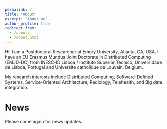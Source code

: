 ```yaml
---
permalink: /
title: "About"
excerpt: "About me"
author_profile: true
redirect_from: 
  - /about/
  - /about.html
---
```


Hi! I am a Postdoctoral Researcher at Emory University, Atlanta, GA, USA. I have an EU Erasmus Mundus Joint Doctorate in Distributed Computing (EMJD-DC) from INESC-ID Lisboa / Instituto Superior Técnico, Universidade de Lisboa, Portugal and Université catholique de Louvain, Belgium.

My research interests include Distributed Computing, Software-Defined Systems, Service-Oriented Architecture, Radiology, Telehealth, and Big data integration.

News
======

Please come again for news updates.
